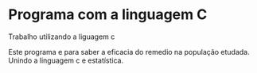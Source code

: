 # Programa com a linguagem C
 Trabalho utilizando a liguagem c
 
 Este programa e para saber a eficacia do remedio na população etudada.
 Unindo a linguagem c e estatística.
